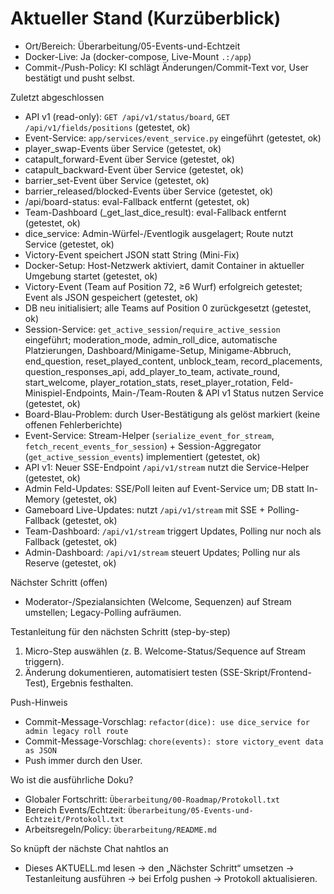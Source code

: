 # Aktueller Stand (Kurzüberblick)

- Ort/Bereich: Überarbeitung/05-Events-und-Echtzeit
- Docker-Live: Ja (docker-compose, Live-Mount `.:/app`)
- Commit-/Push-Policy: KI schlägt Änderungen/Commit-Text vor, User bestätigt und pusht selbst.

 Zuletzt abgeschlossen
- API v1 (read-only): `GET /api/v1/status/board`, `GET /api/v1/fields/positions` (getestet, ok)
- Event-Service: `app/services/event_service.py` eingeführt (getestet, ok)
- player_swap-Events über Service (getestet, ok)
- catapult_forward-Event über Service (getestet, ok)
- catapult_backward-Event über Service (getestet, ok)
- barrier_set-Event über Service (getestet, ok)
- barrier_released/blocked-Events über Service (getestet, ok)
- /api/board-status: eval-Fallback entfernt (getestet, ok)
- Team-Dashboard (_get_last_dice_result): eval-Fallback entfernt (getestet, ok)
 - dice_service: Admin-Würfel-/Eventlogik ausgelagert; Route nutzt Service (getestet, ok)
 - Victory-Event speichert JSON statt String (Mini-Fix)
- Docker-Setup: Host-Netzwerk aktiviert, damit Container in aktueller Umgebung startet (getestet, ok)
- Victory-Event (Team auf Position 72, ≥6 Wurf) erfolgreich getestet; Event als JSON gespeichert (getestet, ok)
- DB neu initialisiert; alle Teams auf Position 0 zurückgesetzt (getestet, ok)
- Session-Service: `get_active_session`/`require_active_session` eingeführt; moderation_mode, admin_roll_dice, automatische Platzierungen, Dashboard/Minigame-Setup, Minigame-Abbruch, end_question, reset_played_content, unblock_team, record_placements, question_responses_api, add_player_to_team, activate_round, start_welcome, player_rotation_stats, reset_player_rotation, Feld-Minispiel-Endpoints, Main-/Team-Routen & API v1 Status nutzen Service (getestet, ok)
- Board-Blau-Problem: durch User-Bestätigung als gelöst markiert (keine offenen Fehlerberichte)
- Event-Service: Stream-Helper (`serialize_event_for_stream`, `fetch_recent_events_for_session`) + Session-Aggregator (`get_active_session_events`) implementiert (getestet, ok)
- API v1: Neuer SSE-Endpoint `/api/v1/stream` nutzt die Service-Helper (getestet, ok)
- Admin Feld-Updates: SSE/Poll leiten auf Event-Service um; DB statt In-Memory (getestet, ok)
- Gameboard Live-Updates: nutzt `/api/v1/stream` mit SSE + Polling-Fallback (getestet, ok)
- Team-Dashboard: `/api/v1/stream` triggert Updates, Polling nur noch als Fallback (getestet, ok)
- Admin-Dashboard: `/api/v1/stream` steuert Updates; Polling nur als Reserve (getestet, ok)

Nächster Schritt (offen)
- Moderator-/Spezialansichten (Welcome, Sequenzen) auf Stream umstellen; Legacy-Polling aufräumen.

Testanleitung für den nächsten Schritt (step-by-step)
 1) Micro-Step auswählen (z. B. Welcome-Status/Sequence auf Stream triggern).
 2) Änderung dokumentieren, automatisiert testen (SSE-Skript/Frontend-Test), Ergebnis festhalten.

Push-Hinweis
 - Commit-Message-Vorschlag: `refactor(dice): use dice_service for admin legacy roll route`
 - Commit-Message-Vorschlag: `chore(events): store victory_event data as JSON`
- Push immer durch den User.

Wo ist die ausführliche Doku?
- Globaler Fortschritt: `Überarbeitung/00-Roadmap/Protokoll.txt`
- Bereich Events/Echtzeit: `Überarbeitung/05-Events-und-Echtzeit/Protokoll.txt`
- Arbeitsregeln/Policy: `Überarbeitung/README.md`

So knüpft der nächste Chat nahtlos an
- Dieses AKTUELL.md lesen → den „Nächster Schritt“ umsetzen → Testanleitung ausführen → bei Erfolg pushen → Protokoll aktualisieren.
